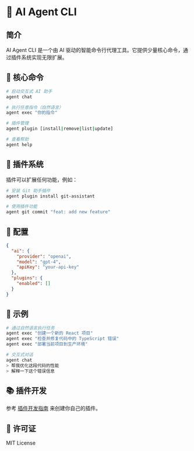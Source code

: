 # 🤖 AI Agent CLI

## 简介
AI Agent CLI 是一个由 AI 驱动的智能命令行代理工具。它提供少量核心命令，通过插件系统实现无限扩展。

## 🌟 核心命令

```bash
# 启动交互式 AI 助手
agent chat

# 执行任意指令（自然语言）
agent exec "你的指令"

# 插件管理
agent plugin [install|remove|list|update]

# 查看帮助
agent help
```

## 🔌 插件系统

插件可以扩展任何功能，例如：

```bash
# 安装 Git 助手插件
agent plugin install git-assistant

# 使用插件功能
agent git commit "feat: add new feature"
```

## 🔧 配置

```json
{
  "ai": {
    "provider": "openai",
    "model": "gpt-4",
    "apiKey": "your-api-key"
  },
  "plugins": {
    "enabled": []
  }
}
```

## 🚀 示例

```bash
# 通过自然语言执行任务
agent exec "创建一个新的 React 项目"
agent exec "检查并修复代码中的 TypeScript 错误"
agent exec "部署当前项目到生产环境"

# 交互式对话
agent chat
> 帮我优化这段代码的性能
> 解释一下这个错误信息
```

## 📚 插件开发

参考 [插件开发指南](./docs/plugin-development.md) 来创建你自己的插件。

## 📄 许可证

MIT License